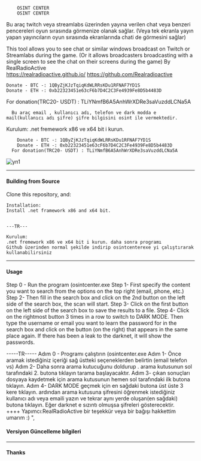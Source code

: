 
<p align="center">
    


		OSINT CENTER
  		OSINT CENTER

   Bu araç twitch veya streamlabs üzerinden yayına verilen chat veya benzeri pencereleri oyun sırasında görmenize olanak sağlar.
   (Veya tek ekranla yayın yapan yayıncıların oyun sırasında ekranlarında chati de görmesini sağlar) 
   
   This tool allows you to see chat or similar windows broadcast on Twitch or Streamlabs during the game.
   (Or it allows broadcasters broadcasting with a single screen to see the chat on their screens during the game)
                                         By RealRadioActive           
                                 https://realradioactive.github.io/ 
                                 https://github.com/Realradioactive
	
	Donate - BTC -: 1QByZjKJzTqiqKdWLRRsKDu1RFNAF7YD1S 
	Donate - ETH -: 0xb22323451e63cF6b7D4C2C3Fe4939Fe8D5b4483D 	
  For donation(TRC20- USDT) : TLiYNmfB6A5AnhWrXDRe3saVuzddLCNa5A		
	   
	  Bu araç email , kullanıcı adı, telefon ve dark modda e mail(kullanıcı adı şifre) şifre bilgisini osint ile vermektedir.

Kurulum:
.net fremework x86 ve x64 bit i kurun.
		
		Donate - BTC -: 1QByZjKJzTqiqKdWLRRsKDu1RFNAF7YD1S 
		Donate - ETH -: 0xb22323451e63cF6b7D4C2C3Fe4939Fe8D5b4483D 	
      For donation(TRC20- USDT) : TLiYNmfB6A5AnhWrXDRe3saVuzddLCNa5A		
</p>



![yn1](https://github.com/Realradioactive/chatmonitor/assets/61369603/9b316bc1-c5ea-44aa-b503-f76bfca07290)

---

#### Building from Source

Clone this repository, and:
```
Installation:
Install .net framework x86 and x64 bit.


---TR---

Kurulum:
.net fremework x86 ve x64 bit i kurun. daha sonra programı
Github üzerinden normal şekilde indirip osintcenterexe yi çalıştırarak kullanabilirsiniz
```

---

#### Usage
Step 0 - Run the program (osintcenter.exe
Step 1- First specify the content you want to search from the options on the top right (email, phone, etc.)
Step 2- Then fill in the search box and click on the 2nd button on the left side of the search box, the scan will start.
Step 3- Click on the first button on the left side of the search box to save the results to a file.
Step 4- Click on the rightmost button 3 times in a row to switch to DARK MODE. Then type the username or email you want to learn the password for in the search box and click on the button (on the right) that appears in the same place again. If there has been a leak to the darknet, it will show the passwords.



-----TR-----
Adım 0 - Programı çalıştırın (osintcenter.exe
Adım 1- Önce aramak istediğiniz içeriği sağ üstteki seçeneklerden belirtin (email telefon vs) 
Adım 2- Daha sonra arama kutucuğunu doldurup . arama kutusunun sol tarafındaki 2. butona tıklayın tarama başlayacaktır.
Adım 3- çıkan sonuçları dosyaya kaydetmek için arama kutusunun hemen sol tarafındaki ilk butona tıklayın. 
Adım 4- DARK MODE geçmek için en sağdaki butona üst üste 3 kere tıklayın. ardından arama kutusuna şifresini öğrenmek istediğiniz kullanıcı adı veya emaili yazın ve tekrar aynı yerde oluşan(en sağdaki) butona tıklayın. Eğer darknet e sızıntı olmuşsa şifreleri gösterecektir.  
++++ Yapımcı:RealRadioActive bir teşekkür veya bir bağışı hakkettim umarım :) ",
                      
#### Versiyon Güncelleme bilgileri



---

#### Thanks



